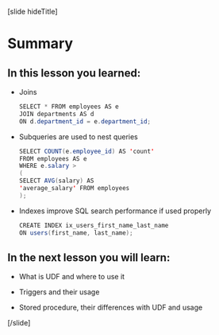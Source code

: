 [slide hideTitle]

# Summary

## In this lesson you learned:

- Joins
    ```Java
    SELECT * FROM employees AS e
    JOIN departments AS d
    ON d.department_id = e.department_id;
    ```

- Subqueries are used to nest queries

    ```java
    SELECT COUNT(e.employee_id) AS 'count'
    FROM employees AS e
    WHERE e.salary >
    (
    SELECT AVG(salary) AS
    'average_salary' FROM employees
    );
    ```

- Indexes improve SQL search performance if used properly
    ```java
    CREATE INDEX ix_users_first_name_last_name​
    ON users(first_name, last_name);
    ```

## In the next lesson you will learn:

- What is UDF and where to use it

- Triggers and their usage

- Stored procedure, their differences with UDF and usage

[/slide]

